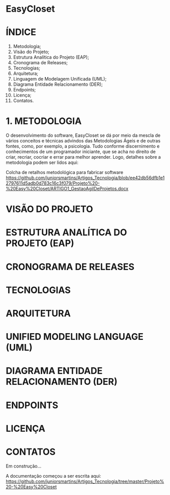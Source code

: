 # EasyCloset

# ÍNDICE

1. Metodologia;
2. Visão do Projeto;
3. Estrutura Analítica do Projeto (EAP);
4. Cronograma de Releases;
5. Tecnologias;
6. Arquitetura;
7. Linguagem de Modelagem Unificada (UML);
8. Diagrama Entidade Relacionamento (DER);
9. Endpoints;
10. Licença;
11. Contatos.

# 1. METODOLOGIA

O desenvolvimento do software, EasyCloset se dá por meio da mescla de vários conceitos e técnicas advindos das Metodologias Ágeis e de outras fontes, como, por exemplo, a psicologia. Tudo conforme discernimento e conhecimentos de um programador iniciante, que se acha no direito de criar, recriar, cocriar e errar para melhor aprender. Logo, detalhes sobre a metodologia podem ser lidos aqui:

Colcha de retalhos metodológica para fabricar software
https://github.com/juniorsmartins/Artigos_Tecnologia/blob/ee42db56dfb1e12797611d5adb0d783c16c3f079/Projeto%20-%20Easy%20Closet/ARTIGO1_GestaoAgilDeProjetos.docx 

# VISÃO DO PROJETO

# ESTRUTURA ANALÍTICA DO PROJETO (EAP)

# CRONOGRAMA DE RELEASES

# TECNOLOGIAS

# ARQUITETURA

# UNIFIED MODELING LANGUAGE (UML)

# DIAGRAMA ENTIDADE RELACIONAMENTO (DER)

# ENDPOINTS

# LICENÇA

# CONTATOS


Em construção...

A documentação começou a ser escrita aqui: https://github.com/juniorsmartins/Artigos_Tecnologia/tree/master/Projeto%20-%20Easy%20Closet 



